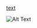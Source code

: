 [text](https://github.com/Englishson0909/2024spring/raw/main/Reading1readme.md)

![Alt Text](https://github.com/username/repo/raw/master/path/to/image.jpg)
